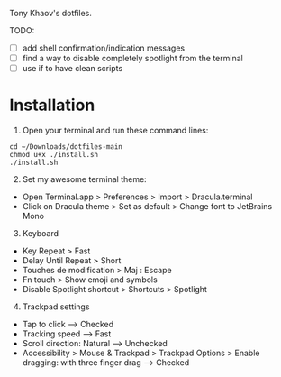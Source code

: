 Tony Khaov's dotfiles.

TODO:

- [ ] add shell confirmation/indication messages
- [ ] find a way to disable completely spotlight from the terminal
- [ ] use if to have clean scripts

# Installation

1. Open your terminal and run these command lines:

```
cd ~/Downloads/dotfiles-main
chmod u+x ./install.sh
./install.sh
```

2. Set my awesome terminal theme:

- Open Terminal.app > Preferences > Import > Dracula.terminal
- Click on Dracula theme > Set as default > Change font to JetBrains Mono

3. Keyboard

- Key Repeat > Fast
- Delay Until Repeat > Short
- Touches de modification > Maj : Escape
- Fn touch > Show emoji and symbols
- Disable Spotlight shortcut > Shortcuts > Spotlight

4. Trackpad settings

- Tap to click --> Checked
- Tracking speed --> Fast
- Scroll direction: Natural --> Unchecked
- Accessibility > Mouse & Trackpad > Trackpad Options > Enable dragging: with three finger drag --> Checked
